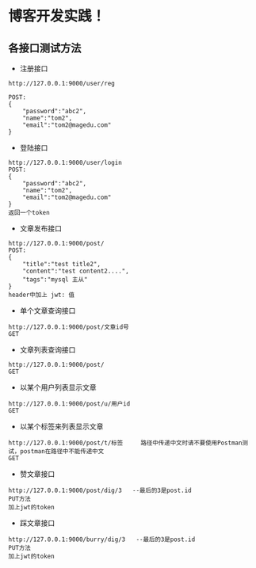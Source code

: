 # 博客开发实践！

## 各接口测试方法

- 注册接口

```
http://127.0.0.1:9000/user/reg   

POST:
{
	"password":"abc2",
	"name":"tom2",
	"email":"tom2@magedu.com"
}
```

- 登陆接口

```
http://127.0.0.1:9000/user/login
POST:
{
	"password":"abc2",
	"name":"tom2",
	"email":"tom2@magedu.com"
}
返回一个token
```

- 文章发布接口

```
http://127.0.0.1:9000/post/
POST:
{
	"title":"test title2",
	"content":"test content2....",
    "tags":"mysql 主从"
}
header中加上 jwt: 值
```


- 单个文章查询接口

```
http://127.0.0.1:9000/post/文章id号
GET
```

- 文章列表查询接口

```
http://127.0.0.1:9000/post/
GET
```

- 以某个用户列表显示文章

```
http://127.0.0.1:9000/post/u/用户id
GET
```

- 以某个标签来列表显示文章

```
http://127.0.0.1:9000/post/t/标签     路径中传递中文时请不要使用Postman测试，postman在路径中不能传递中文
GET
```

- 赞文章接口

```
http://127.0.0.1:9000/post/dig/3   --最后的3是post.id
PUT方法
加上jwt的token
```

- 踩文章接口

```
http://127.0.0.1:9000/burry/dig/3   --最后的3是post.id
PUT方法
加上jwt的token
```



